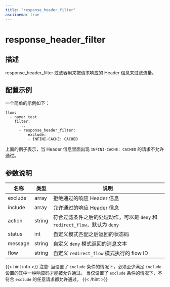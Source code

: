 ```yaml
---
title: "response_header_filter"
asciinema: true
---
```


# response_header_filter

## 描述

response_header_filter 过滤器用来按请求响应的 Header 信息来过滤流量。

## 配置示例

一个简单的示例如下：

```
flow:
  - name: test
    filter:
      ...
      - response_header_filter:
          exclude:
          - INFINI-CACHE: CACHED
```

上面的例子表示，当 Header 信息里面出现 `INFINI-CACHE: CACHED` 的请求不允许通过。

## 参数说明

| 名称    | 类型   | 说明                                                                        |
| ------- | ------ | --------------------------------------------------------------------------- |
| exclude | array  | 拒绝通过的响应 Header 信息                                                  |
| include | array  | 允许通过的响应 Header 信息                                                  |
| action  | string | 符合过滤条件之后的处理动作，可以是 `deny` 和 `redirect_flow`，默认为 `deny` |
| status  | int    | 自定义模式匹配之后返回的状态码                                              |
| message | string | 自定义 `deny` 模式返回的消息文本                                            |
| flow    | string | 自定义 `redirect_flow` 模式执行的 flow ID                                   |

{{< hint info >}}
注意: 当设置了 `include` 条件的情况下，必须至少满足 `include` 设置的其中一种响应码才能被允许通过。
当仅设置了 `exclude` 条件的情况下，不符合 `exclude` 的任意请求都允许通过。
{{< /hint >}}
